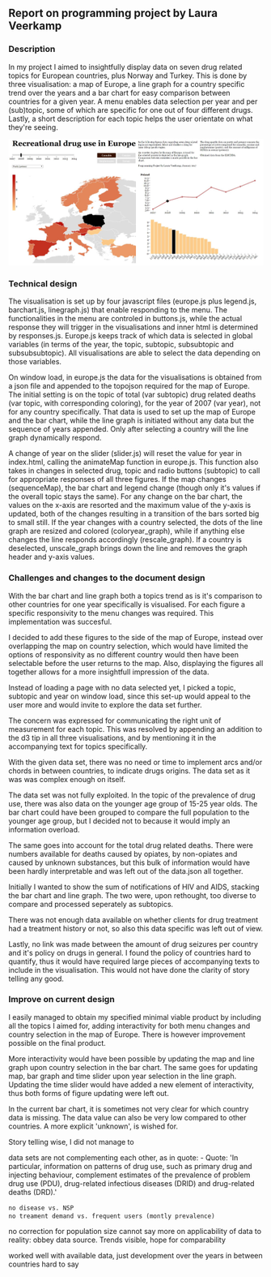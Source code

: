 ## Report on programming project by Laura Veerkamp

### Description

In my project I aimed to insightfully display data on seven drug related topics for European countries, plus Norway and Turkey. This is done by three visualisation: a map of Europe, a line graph for a country specific trend over the years and a bar chart for easy comparison between countries for a given year. A menu enables data selection per year and per (sub)topic, some of which are specific for one out of four different drugs. Lastly, a short description for each topic helps the user orientate on what they're seeing.

![screenshot](/doc/screenshot.JPG)

### Technical design

The visualisation is set up by four javascript files (europe.js plus legend.js, barchart.js, linegraph.js) that enable responding to the menu. The functionalities in the menu are controled in buttons.js, while the actual response they will trigger in the visualisations and inner html is determined by responses.js. Europe.js keeps track of which data is selected in global variables (in terms of the year, the topic, subtopic, subsubtopic and subsubsubtopic). All visualisations are able to select the data depending on those variables.  

On window load, in europe.js the data for the visualisations is obtained from a json file and appended to the topojson required for the map of Europe. The initial setting is on the topic of total (var subtopic) drug related deaths (var topic, with corresponding coloring), for the year of 2007 (var year), not for any country specifically. That data is used to set up the map of Europe and the bar chart, while the line graph is initiated without any data but the sequence of years appended. Only after selecting a country will the line graph dynamically respond.

A change of year on the slider (slider.js) will reset the value for year in index.html, calling the animateMap function in europe.js. This function also takes in changes in selected drug, topic and radio buttons (subtopic) to call for appropriate responses of all three figures. If the map changes (sequenceMap), the bar chart and legend change (though only it's values if the overall topic stays the same). For any change on the bar chart, the values on the x-axis are resorted and the maximum value of the y-axis is updated, both of the changes resulting in a transition of the bars sorted big to small still. If the year changes with a country selected, the dots of the line graph are resized and colored (coloryear_graph), while if anything else changes the line responds accordingly (rescale_graph). If a country is deselected, unscale_graph brings down the line and removes the graph header and y-axis values. 

### Challenges and changes to the document design

With the bar chart and line graph both a topics trend as is it's comparison to other countries for one year specifically is visualised. For each figure a specific responsivity to the menu changes was required. This implementation was succesful.

I decided to add these figures to the side of the map of Europe, instead over overlapping the map on country selection, which would have limited the options of responsivity as no different country would then have been selectable before the user returns to the map. Also, displaying the figures all together allows for a more insightfull impression of the data.

Instead of loading a page with no data selected yet, I picked a topic, subtopic and year on window load, since this set-up would appeal to the user more and would invite to explore the data set further.

The concern was expressed for communicating the right unit of measurement for each topic. This was resolved by appending an addition to the d3 tip in all three visualisations, and by mentioning it in the accompanying text for topics specifically.

With the given data set, there was no need or time to implement arcs and/or chords in between countries, to indicate drugs origins. The data set as it was was complex enough on itself.

The data set was not fully exploited. In the topic of the prevalence of drug use, there was also data on the younger age group of 15-25 year olds. The bar chart could have been grouped to compare the full population to the younger age group, but I decided not to because it would imply an information overload.

The same goes into account for the total drug related deaths. There were numbers available for deaths caused by opiates, by non-opiates and caused by unknown substances, but this bulk of information would have been hardly interpretable and was left out of the data.json all together.

Initially I wanted to show the sum of notifications of HIV and AIDS, stacking the bar chart and line graph. The two were, upon rethought, too diverse to compare and processed seperately as subtopics.

There was not enough data available on whether clients for drug treatment had a treatment history or not, so also this data specific was left out of view.

Lastly, no link was made between the amount of drug seizures per country and it's policy on drugs in general. I found the policy of countries hard to quantify, thus it would have required large pieces of accompanying texts to include in the visualisation. This would not have done the clarity of story telling any good.


### Improve on current design

I easily managed to obtain my specified minimal viable product by including all the topics I aimed for, adding interactivity for both menu changes and country selection in the map of Europe. There is however improvement possible on the final product.

More interactivity would have been possible by updating the map and line graph upon country selection in the bar chart. The same goes for updating map, bar graph and time slider upon year selection in the line graph. Updating the time slider would have added a new element of interactivity, thus both forms of figure updating were left out.

In the current bar chart, it is sometimes not very clear for which country data is missing. The data value can also be very low compared to other countries. A more explicit 'unknown', is wished for.



Story telling wise, I did not manage to 


data sets are not complementing each other, as in quote:
    - Quote: 'In particular, information on patterns of drug use, 
	such as primary drug and injecting behaviour, complement estimates of the 
	prevalence of problem drug use (PDU), drug-related infectious diseases (DRID) 
	and drug-related deaths (DRD).'
	
	no disease vs. NSP
	no treament demand vs. frequent users (montly prevalence)

no correction for population size
cannot say more on applicability of data to reality: obbey data source. Trends visible, hope for comparability

worked well with available data, just development over the years in between countries hard to say
